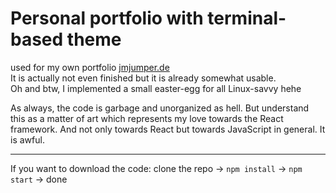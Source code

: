 # Personal portfolio with terminal-based theme

used for my own portfolio <a href='http://jmjumper.de'>jmjumper.de</a> <br />
It is actually not even finished but it is already somewhat usable. <br />
Oh and btw, I implemented a small easter-egg for all Linux-savvy hehe<br />

As always, the code is garbage and unorganized as hell. But understand this as a matter of art which represents my love towards the React framework. And not only towards React but towards JavaScript in general. It is awful. 

---
If you want to download the code: clone the repo -> ```npm install``` -> ```npm start``` -> done
